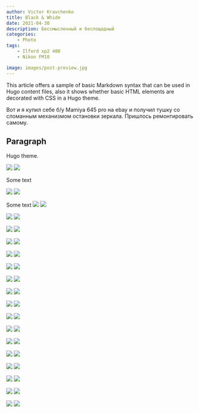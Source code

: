 ```yaml
---
author: Victor Kravchenko
title: Black & Whide
date: 2021-04-30
description: Бессмысленный и беспощадный
categories:
    - Photo
tags:
    - Ilford xp2 400
    - Nikon FM10

image: images/post-preview.jpg
---
```


This article offers a sample of basic Markdown syntax that can be used in Hugo content files, also it shows whether basic HTML elements are decorated with CSS in a Hugo theme.
<!--more-->

Вот и я купил себе б/у Mamiya 645 pro на ebay и получил тушку со сломанным механизмом остановки зеркала. Пришлось ремонтировать самому.

## Paragraph

Hugo theme.

![](images/bw-00001.jpg) 
![](images/bw-00002.jpg) 

Some text

![](images/bw-00003.jpg) 
![](images/bw-00004.jpg) 

Some text
![](images/bw-00005.jpg)
![](images/bw-00006.jpg)

![](images/bw-00007.jpg)
![](images/bw-00008.jpg)

![](images/bw-00009.jpg)
![](images/bw-00010.jpg)

![](images/bw-00011.jpg)
![](images/bw-00012.jpg)

![](images/bw-00013.jpg)
![](images/bw-00014.jpg)

![](images/bw-00015.jpg)
![](images/bw-00016.jpg)

![](images/bw-00017.jpg)
![](images/bw-00018.jpg)

![](images/bw-00019.jpg)
![](images/bw-00020.jpg)

![](images/bw-00021.jpg)
![](images/bw-00022.jpg)

![](images/bw-00023.jpg)
![](images/bw-00024.jpg)

![](images/bw-00025.jpg)
![](images/bw-00026.jpg)

![](images/bw-00027.jpg)
![](images/bw-00028.jpg)

![](images/bw-00029.jpg)
![](images/bw-00030.jpg)

![](images/bw-00031.jpg)
![](images/bw-00032.jpg)

![](images/bw-00033.jpg)
![](images/bw-00034.jpg)

![](images/bw-00035.jpg)
![](images/bw-00036.jpg)

![](images/bw-00037.jpg)
![](images/bw-00038.jpg)

<!-- for i in $(seq 1 99)
do
	printf '![](images/bw-000%d.jpg)\n' "$i"
done -->